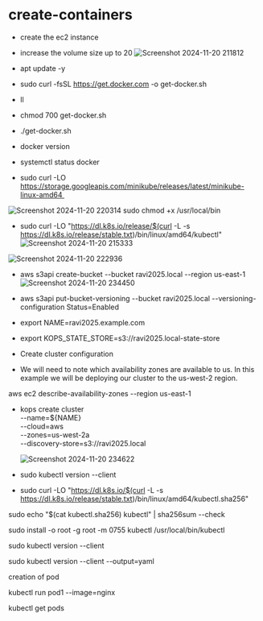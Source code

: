 # create-containers

* create the ec2 instance 
  
* increase the volume size up to 20
![Screenshot 2024-11-20 211812](https://github.com/user-attachments/assets/c077ccc1-ac1e-40c0-a369-ebf0636587cb)

* apt update -y

* sudo curl -fsSL https://get.docker.com -o get-docker.sh

* ll
* chmod 700 get-docker.sh

* ./get-docker.sh

* docker version

* systemctl status docker

* sudo curl -LO https://storage.googleapis.com/minikube/releases/latest/minikube-linux-amd64 


![Screenshot 2024-11-20 220314](https://github.com/user-attachments/assets/e9135bf9-3e7a-4ac2-978a-0e9bedb39aed)
sudo chmod +x /usr/local/bin


* sudo curl -LO "https://dl.k8s.io/release/$(curl -L -s https://dl.k8s.io/release/stable.txt)/bin/linux/amd64/kubectl"
![Screenshot 2024-11-20 215333](https://github.com/user-attachments/assets/0a8d2331-ad7a-46db-aac2-38ddaa399316)

![Screenshot 2024-11-20 222936](https://github.com/user-attachments/assets/2f7333cb-320c-41d4-87b8-bcfdaa99eb9f)


*  aws s3api create-bucket --bucket ravi2025.local --region us-east-1
  ![Screenshot 2024-11-20 234450](https://github.com/user-attachments/assets/a668f123-db67-41a5-b64e-ef387664851c)

* aws s3api put-bucket-versioning --bucket ravi2025.local   --versioning-configuration Status=Enabled

* export NAME=ravi2025.example.com

* export KOPS_STATE_STORE=s3://ravi2025.local-state-store

* Create cluster configuration

* We will need to note which availability zones are available to us. In this example we will be deploying our cluster to the us-west-2 region.

 aws ec2 describe-availability-zones --region us-east-1

 * kops create cluster \
    --name=${NAME} \
    --cloud=aws \
    --zones=us-west-2a \
    --discovery-store=s3://ravi2025.local
   
   ![Screenshot 2024-11-20 234622](https://github.com/user-attachments/assets/620b100b-4be7-4f14-8cb8-71d6d0a3d43d)


* sudo kubectl version --client

* sudo curl -LO "https://dl.k8s.io/$(curl -L -s https://dl.k8s.io/release/stable.txt)/bin/linux/amd64/kubectl.sha256"

sudo echo "$(cat kubectl.sha256) kubectl" | sha256sum --check

sudo install -o root -g root -m 0755 kubectl /usr/local/bin/kubectl

sudo kubectl version --client

sudo kubectl version --client --output=yaml



creation of pod

kubectl run pod1 --image=nginx

kubectl get pods

